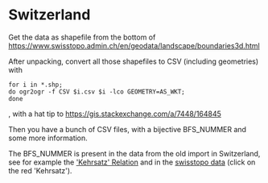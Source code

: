 # Switzerland

Get the data as shapefile from the bottom of https://www.swisstopo.admin.ch/en/geodata/landscape/boundaries3d.html

After unpacking, convert all those shapefiles to CSV (including geometries) with 
````
for i in *.shp;
do ogr2ogr -f CSV $i.csv $i -lco GEOMETRY=AS_WKT;
done
````
, with a hat tip to https://gis.stackexchange.com/a/7448/164845

Then you have a bunch of CSV files, with a bijective BFS_NUMMER and some more information.

The BFS_NUMMER is present in the data from the old import in Switzerland, see for example the ['Kehrsatz' Relation](https://www.openstreetmap.org/relation/1682505) and in the [swisstopo data](https://map.geo.admin.ch/?time=None&lang=de&topic=swisstopo&bgLayer=ch.swisstopo.pixelkarte-farbe&layers=ch.swisstopo.swissboundaries3d-gemeinde-flaeche.fill&E=2602626.05&N=1195665.20&zoom=7) (click on the red 'Kehrsatz').